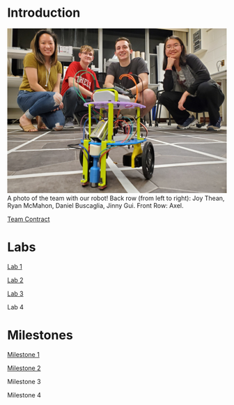 # Introduction

![Team Photo](teamphoto.jpg)
A photo of the team with our robot! Back row (from left to right): Joy Thean, Ryan McMahon, Daniel Buscaglia, Jinny Gui. Front Row: Axel.

[Team Contract](https://drive.google.com/file/d/1-kGICPlhbmg0IWlSnd9KlUpACal9PjoH/view?usp=sharing)

# Labs
[Lab 1](labs/lab1.md)

[Lab 2](labs/lab2.md)

[Lab 3](labs/lab3.md)

Lab 4

# Milestones

[Milestone 1](milestones/milestone1.md)

[Milestone 2](milestones/milestone2.md)

Milestone 3

Milestone 4
